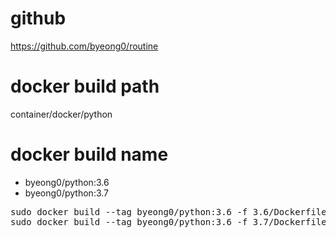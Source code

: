 # github
https://github.com/byeong0/routine

# docker build path
container/docker/python

# docker build name
- byeong0/python:3.6
- byeong0/python:3.7
<pre>
sudo docker build --tag byeong0/python:3.6 -f 3.6/Dockerfile .
sudo docker build --tag byeong0/python:3.6 -f 3.7/Dockerfile .
</pre>